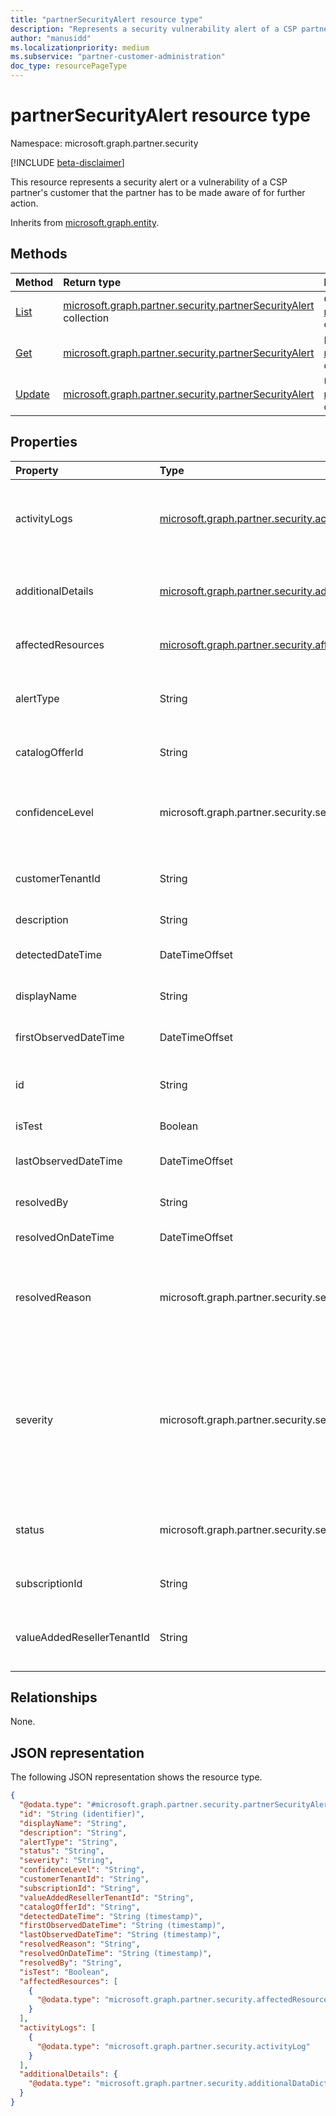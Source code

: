 ```yaml
---
title: "partnerSecurityAlert resource type"
description: "Represents a security vulnerability alert of a CSP partner's customer."
author: "manusidd"
ms.localizationpriority: medium
ms.subservice: "partner-customer-administration"
doc_type: resourcePageType
---
```


# partnerSecurityAlert resource type

Namespace: microsoft.graph.partner.security

[!INCLUDE [beta-disclaimer](../../includes/beta-disclaimer.md)]

This resource represents a security alert or a vulnerability of a CSP partner's customer that the partner has to be made aware of for further action.


Inherits from [microsoft.graph.entity](../resources/entity.md).

## Methods
|Method|Return type|Description|
|:---|:---|:---|
|[List](../api/partner.security-partnersecurityalert-list.md)|[microsoft.graph.partner.security.partnerSecurityAlert](../resources/partner.security-partnersecurityalert.md) collection|Get a list of the [microsoft.graph.partner.security.partnerSecurityAlert](../resources/partner.security-partnersecurityalert.md) objects and their properties.|
|[Get](../api/partner.security-partnersecurityalert-get.md)|[microsoft.graph.partner.security.partnerSecurityAlert](../resources/partner.security-partnersecurityalert.md)|Read the properties of a [microsoft.graph.partner.security.partnerSecurityAlert](../resources/partner.security-partnersecurityalert.md) object.|
|[Update](../api/partner.security-partnersecurityalert-update.md)|[microsoft.graph.partner.security.partnerSecurityAlert](../resources/partner.security-partnersecurityalert.md)|Update the properties of a [microsoft.graph.partner.security.partnerSecurityAlert](../resources/partner.security-partnersecurityalert.md) object.|


## Properties
|Property|Type|Description|
|:---|:---|:---|
|activityLogs|[microsoft.graph.partner.security.activityLog](../resources/partner.security-activitylog.md) collection|Represents the activity by a partner and contains details of the state transitions, by whom and when.|
|additionalDetails|[microsoft.graph.partner.security.additionalDataDictionary](../resources/partner.security-additionaldatadictionary.md)|A bag of name-value pairs value pairs which contain additional details about the alert.|
|affectedResources|[microsoft.graph.partner.security.affectedResource](../resources/partner.security-affectedresource.md) collection|Contains details of the resources affected by the security alert.|
|alertType|String|The type of vulnerability impacting the customer due to this alert.|
|catalogOfferId|String|The modern offer category ID of the subscription.|
|confidenceLevel|microsoft.graph.partner.security.securityAlertConfidence|Specifies the confidence in the alert. The possible values are: `low`, `medium`, `high`, `unknownFutureValue`.|
|customerTenantId|String|The impacted customer tenant associated with the alert.|
|description|String|String value describing each alert.|
|detectedDateTime|DateTimeOffset|Time when the alert was detected or created.|
|displayName|String|Brief identifying string value describing the alert.|
|firstObservedDateTime|DateTimeOffset|Time when the alert was detected or created.  subscription.|
|id|String|Unique identifier to represent the alert. Inherited from [microsoft.graph.entity](../resources/entity.md).|
|isTest|Boolean|An alert is test alert. It's true or false.|
|lastObservedDateTime|DateTimeOffset|The latest activity associated with the alert.|
|resolvedBy|String|The upn of the partner user who resolved the alert.|
|resolvedOnDateTime|DateTimeOffset|Time when the alert was resolved.|
|resolvedReason|microsoft.graph.partner.security.securityAlertResolvedReason|The reason provided by the partner for addressing the alert. The possible values are: `legitimate`, `ignore`, `fraud`, `unknownFutureValue`.|
|severity|microsoft.graph.partner.security.securityAlertSeverity|Indicates the possible impact on assets. The higher the severity the bigger the impact. Typically higher severity items require the most immediate attention. The possible values are: `informational`, `high`, `medium`, `low`, `unknownFutureValue`.|
|status|microsoft.graph.partner.security.securityAlertStatus|The status of the alert. The possible values are: `active`, `resolved`, `investigating`, `unknownFutureValue`.|
|subscriptionId|String|The subscription associated with the alert for the customer.|
|valueAddedResellerTenantId|String|The  value added reseller tenant associated with the partner tenant and customer tenant.|

## Relationships
None.

## JSON representation
The following JSON representation shows the resource type.
<!-- {
  "blockType": "resource",
  "keyProperty": "id",
  "@odata.type": "microsoft.graph.partner.security.partnerSecurityAlert",
  "baseType": "microsoft.graph.entity",
  "openType": false
}
-->
``` json
{
  "@odata.type": "#microsoft.graph.partner.security.partnerSecurityAlert",
  "id": "String (identifier)",
  "displayName": "String",
  "description": "String",
  "alertType": "String",
  "status": "String",
  "severity": "String",
  "confidenceLevel": "String",
  "customerTenantId": "String",
  "subscriptionId": "String",
  "valueAddedResellerTenantId": "String",
  "catalogOfferId": "String",
  "detectedDateTime": "String (timestamp)",
  "firstObservedDateTime": "String (timestamp)",
  "lastObservedDateTime": "String (timestamp)",
  "resolvedReason": "String",
  "resolvedOnDateTime": "String (timestamp)",
  "resolvedBy": "String",
  "isTest": "Boolean",
  "affectedResources": [
    {
      "@odata.type": "microsoft.graph.partner.security.affectedResource"
    }
  ],
  "activityLogs": [
    {
      "@odata.type": "microsoft.graph.partner.security.activityLog"
    }
  ],
  "additionalDetails": {
    "@odata.type": "microsoft.graph.partner.security.additionalDataDictionary"
  }
}
```


